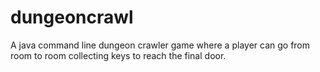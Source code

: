 # dungeoncrawl
A java command line dungeon crawler game where a player can go from room to room collecting keys to reach the final door.
